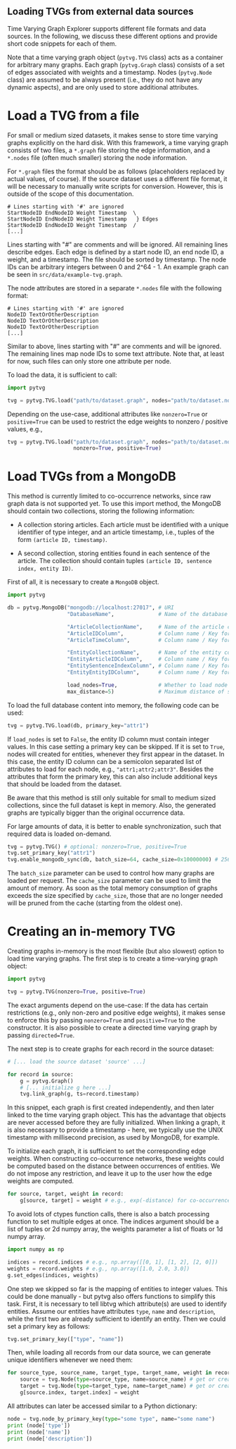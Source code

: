 ## Loading TVGs from external data sources

Time Varying Graph Explorer supports different file formats and data sources.
In the following, we discuss these different options and provide short code
snippets for each of them.

Note that a time varying graph object (`pytvg.TVG` class) acts as a container
for arbitrary many graphs. Each graph (`pytvg.Graph` class) consists of a set
of edges associated with weights and a timestamp. Nodes (`pytvg.Node` class)
are assumed to be always present (i.e., they do not have any dynamic aspects),
and are only used to store additional attributes.

Load a TVG from a file
======================

For small or medium sized datasets, it makes sense to store time varying graphs
explicitly on the hard disk. With this framework, a time varying graph consists
of two files, a `*.graph` file storing the edge information, and a `*.nodes`
file (often much smaller) storing the node information.

For `*.graph` files the format should be as follows (placeholders replaced by
actual values, of course). If the source dataset uses a different file format,
it will be necessary to manually write scripts for conversion. However, this is
outside of the scope of this documentation.

```
# Lines starting with '#' are ignored
StartNodeID EndNodeID Weight Timestamp  \
StartNodeID EndNodeID Weight Timestamp   } Edges
StartNodeID EndNodeID Weight Timestamp  /
[...]
```

Lines starting with "#" are comments and will be ignored. All remaining lines
describe edges. Each edge is defined by a start node ID, an end node ID, a
weight, and a timestamp. The file should be sorted by timestamp. The node IDs
can be arbitrary integers between 0 and 2^64 - 1. An example graph can be seen
in `src/data/example-tvg.graph`.

The node attributes are stored in a separate `*.nodes` file with the following
format:

```
# Lines starting with '#' are ignored
NodeID TextOrOtherDescription
NodeID TextOrOtherDescription
NodeID TextOrOtherDescription
[...]
```

Similar to above, lines starting with "#" are comments and will be ignored. The
remaining lines map node IDs to some text attribute. Note that, at least for now,
such files can only store one attribute per node.

To load the data, it is sufficient to call:

```python
import pytvg

tvg = pytvg.TVG.load("path/to/dataset.graph", nodes="path/to/dataset.nodes")
```

Depending on the use-case, additional attributes like `nonzero=True` or
`positive=True` can be used to restrict the edge weights to nonzero / positive
values, e.g.,

```python
tvg = pytvg.TVG.load("path/to/dataset.graph", nodes="path/to/dataset.nodes",
                     nonzero=True, positive=True)
```

Load TVGs from a MongoDB
========================

This method is currently limited to co-occurrence networks, since raw graph data
is not supported yet. To use this import method, the MongoDB should contain two
collections, storing the following information:

* A collection storing articles. Each article must be identified with a unique
identifier of type integer, and an article timestamp, i.e., tuples of the form
`(article ID, timestamp)`.

* A second collection, storing entities found in each sentence of the article.
The collection should contain tuples `(article ID, sentence index, entity ID)`.

First of all, it is necessary to create a `MongoDB` object.

```python
import pytvg

db = pytvg.MongoDB("mongodb://localhost:27017", # URI
                   "DatabaseName",              # Name of the database

                   "ArticleCollectionName",     # Name of the article collection
                   "ArticleIDColumn",           # Column name / Key for article ID
                   "ArticleTimeColumn",         # Column name / Key for article time

                   "EntityCollectionName",      # Name of the entity collection
                   "EntityArticleIDColumn",     # Column name / Key for article ID
                   "EntitySentenceIndexColumn", # Column name / Key for sentence index
                   "EntityEntityIDColumn",      # Column name / Key for entity ID

                   load_nodes=True,             # Whether to load node attributes
                   max_distance=5)              # Maximum distance of sentences
```

To load the full database content into memory, the following code can be used:

```python
tvg = pytvg.TVG.load(db, primary_key="attr1")
```

If `load_nodes` is set to `False`, the entity ID column must contain integer
values. In this case setting a primary key can be skipped. If it is set to
`True`, nodes will created for entities, whenever they first appear in the
dataset. In this case, the entity ID column can be a semicolon separated list
of attributes to load for each node, e.g., `"attr1;attr2;attr3"`. Besides the
attributes that form the primary key, this can also include additional keys
that should be loaded from the dataset.

Be aware that this method is still only suitable for small to medium sized
collections, since the full dataset is kept in memory. Also, the generated graphs
are typically bigger than the original occurrence data.

For large amounts of data, it is better to enable synchronization, such that
required data is loaded on-demand.

```python
tvg = pytvg.TVG() # optional: nonzero=True, positive=True
tvg.set_primary_key("attr1")
tvg.enable_mongodb_sync(db, batch_size=64, cache_size=0x10000000) # 256 MB
```

The `batch_size` parameter can be used to control how many graphs are loaded per
request. The `cache_size` parameter can be used to limit the amount of memory.
As soon as the total memory consumption of graphs exceeds the size specified by
`cache_size`, those that are no longer needed will be pruned from the cache
(starting from the oldest one).

Creating an in-memory TVG
=========================

Creating graphs in-memory is the most flexible (but also slowest) option to
load time varying graphs. The first step is to create a time-varying graph
object:

```python
import pytvg

tvg = pytvg.TVG(nonzero=True, positive=True)
```

The exact arguments depend on the use-case: If the data has certain restrictions
(e.g., only non-zero and positive edge weights), it makes sense to enforce this
by passing `nonzero=True` and `positive=True` to the constructor. It is also
possible to create a directed time varying graph by passing `directed=True`.

The next step is to create graphs for each record in the source dataset:

```python
# [... load the source dataset 'source' ...]

for record in source:
    g = pytvg.Graph()
    # [... initialize g here ...]
    tvg.link_graph(g, ts=record.timestamp)
```

In this snippet, each graph is first created independently, and then later linked
to the time varying graph object. This has the advantage that objects are never
accessed before they are fully initialized. When linking a graph, it is also
necessary to provide a timestamp - here, we typically use the UNIX timestamp
with millisecond precision, as used by MongoDB, for example.

To initialize each graph, it is sufficient to set the corresponding edge weights.
When constructing co-occurrence networks, these weights could be computed based on
the distance between occurrences of entities. We do not impose any restriction,
and leave it up to the user how the edge weights are computed.

```python
for source, target, weight in record:
    g[source, target] = weight # e.g., exp(-distance) for co-occurrence networks
```

To avoid lots of ctypes function calls, there is also a batch processing function
to set multiple edges at once. The indices argument should be a list of tuples
or 2d numpy array, the weights parameter a list of floats or 1d numpy array.

```python
import numpy as np

indices = record.indices # e.g., np.array([[0, 1], [1, 2], [2, 0]])
weights = record.weights # e.g., np.array([1.0, 2.0, 3.0])
g.set_edges(indices, weights)
```

One step we skipped so far is the mapping of entities to integer values. This
could be done manually - but pytvg also offers functions to simplify this task.
First, it is necessary to tell libtvg which attribute(s) are used to identify
entities. Assume our entities have attributes `type`, `name` and `description`,
while the first two are already sufficient to identify an entity. Then we could
set a primary key as follows:

```python
tvg.set_primary_key(["type", "name"])
```

Then, while loading all records from our data source, we can generate unique
identifiers whenever we need them:

```python
for source_type, source_name, target_type, target_name, weight in record:
    source = tvg.Node(type=source_type, name=source_name) # get or create identifier
    target = tvg.Node(type=target_type, name=target_name) # get or create identifier
    g[source.index, target.index] = weight
```

All attributes can later be accessed similar to a Python dictionary:

```python
node = tvg.node_by_primary_key(type="some type", name="some name")
print (node['type'])
print (node['name'])
print (node['description'])
```
